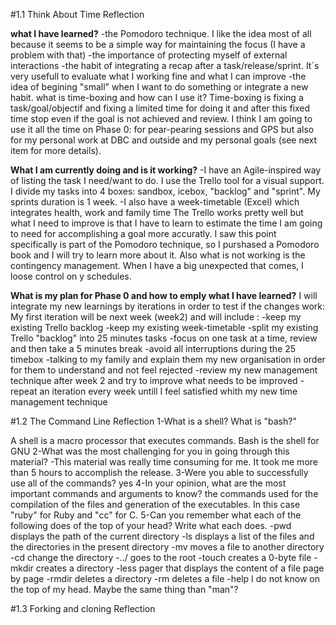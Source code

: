 #1.1 Think About Time Reflection

**what I have learned?**
-the Pomodoro technique. I like the idea most of all because it seems to be a simple way for maintaining the focus (I have a problem with that)
-the importance of protecting myself of external interactions
-the habit of integrating a recap after a task/release/sprint. It´s very usefull to evaluate what I working fine and what I can improve
-the idea of begining "small" when I want to do something or integrate a new habit. 
what is time-boxing and how can I use it?
Time-boxing is fixing a task/goal/objectif and fixing a limited time for doing it and after this fixed time stop even if the goal is not achieved and review.
I think I am going to use it all the time on Phase 0: for pear-pearing sessions and GPS but also for my personal work at DBC and outside and my personal goals (see next item for more details).

**What I am currently doing and is it working?**
-I have an Agile-inspired way of listing the task I need/want to do. I use the Trello tool for a visual support. I divide my tasks into 4 boxes: sandbox, icebox, "backlog" and "sprint". My sprints duration is 1 week.
-I  also have a week-timetable (Excel) which integrates health, work and family time
The Trello works pretty well but what I need to improve is that I have to learn to estimate the time I am going to need for accomplishing a goal more accuratly. I saw this point specifically is part of the Pomodoro technique, so I purshased a Pomodoro book and I will try to learn more about it.
Also what is not working is the contingency management. When I have a big unexpected that comes, I loose control on y schedules.

**What is my plan for Phase 0 and how to emply what I have learned?**
I will integrate my new learnings by iterations in order to test if the changes work:
My first iteration will be next week (week2) and will include :
-keep my existing Trello backlog
-keep my existing week-timetable
-split my existing Trello "backlog" into 25 minutes tasks
-focus on one task at a time, review and then take a 5 minutes break
-avoid all interruptions during the 25 timebox
-talking to my family and explain them my new organisation in order for them to understand and not feel rejected
-review my new management technique after week 2 and try to improve what needs to be improved
-repeat an iteration every week untill I feel satisfied whith my new time management technique






#1.2 The Command Line Reflection
1-What is a shell? What is "bash?"

A shell is a macro processor that executes commands.
Bash is the shell for GNU
2-What was the most challenging for you in going through this material?
-This material was really time consuming for me. It took me more than 5 hours to accomplish the release.
3-Were you able to successfully use all of the commands?
yes
4-In your opinion, what are the most important commands and arguments to know?
the commands used for the compilation of the files and generation of the executables. In this case "ruby" for Ruby and "cc" for C.
5-Can you remember what each of the following does of the top of your head? Write what each does.
-pwd displays the path of the current directory
-ls displays a list of the files and the directories in the present directory
-mv moves a file to another directory
-cd change the directory
-../ goes to the root
-touch creates a 0-byte file
-mkdir creates a directory
-less pager that displays the content of a file page by page
-rmdir deletes a directory
-rm deletes a file
-help I do not know on the top of my head. Maybe the same thing than "man"?




#1.3 Forking and cloning Reflection
